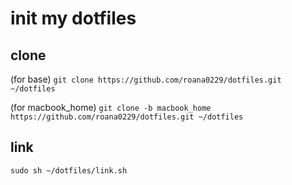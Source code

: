# init my dotfiles

## clone
(for base)
`git clone https://github.com/roana0229/dotfiles.git ~/dotfiles`

(for macbook_home)
`git clone -b macbook_home https://github.com/roana0229/dotfiles.git ~/dotfiles`

## link
`sudo sh ~/dotfiles/link.sh`


